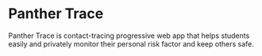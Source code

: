 # Panther Trace
Panther Trace is contact-tracing progressive web app that helps students easily and privately monitor their personal risk factor and keep others safe.
